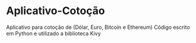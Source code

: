 # Aplicativo-Cotoção
Aplicativo para cotoção de (Dólar, Euro, Bitcoin e Ethereum) 
Código escrito em Python e utilizado a biblioteca Kivy
